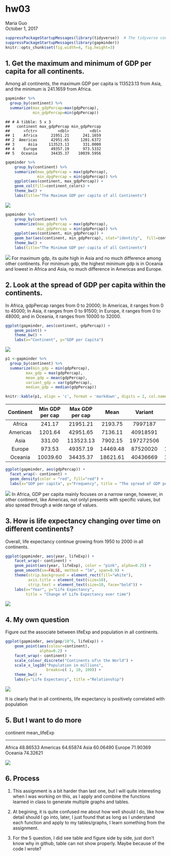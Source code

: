 # hw03
Maria Guo  
October 1, 2017  

```r
suppressPackageStartupMessages(library(tidyverse))  # The tidyverse contains ggplot2!
suppressPackageStartupMessages(library(gapminder))
knitr::opts_chunk$set(fig.width=4, fig.height=3)
```

## 1. Get the maximum and minimum of GDP per capita for all continents.

Among all continents, the maximum GDP per capita is 113523.13 from Asia, and the minimum is 241.1659 from Africa.

```r
gapminder %>%
  group_by(continent) %>% 
  summarize(max_gdpPercap=max(gdpPercap), 
            min_gdpPercap=min(gdpPercap))
```

```
## # A tibble: 5 x 3
##   continent max_gdpPercap min_gdpPercap
##      <fctr>         <dbl>         <dbl>
## 1    Africa      21951.21      241.1659
## 2  Americas      42951.65     1201.6372
## 3      Asia     113523.13      331.0000
## 4    Europe      49357.19      973.5332
## 5   Oceania      34435.37    10039.5956
```




```r
gapminder %>%
    group_by(continent) %>% 
    summarize(max_gdpPercap = max(gdpPercap),
              min_dpgPercap = min(gdpPercap)) %>%
    ggplot(aes(continent, max_gdpPercap)) +
    geom_col(fill=continent_colors) +
    theme_bw() +
    labs(title="The Maximum GDP per capita of all Continents")
```

![](hw03_files/figure-html/unnamed-chunk-3-1.png)<!-- -->


```r
gapminder %>%
    group_by(continent) %>% 
    summarize(max_gdpPercap = max(gdpPercap),
              min_gdpPercap = min(gdpPercap)) %>%
    ggplot(aes(continent, min_gdpPercap)) +
    geom_bar(aes(continent, min_gdpPercap), stat="identity",  fill=continent_colors) +
    theme_bw() +
    labs(title="The Minimum GDP per capita of all Continents")
```

![](hw03_files/figure-html/unnamed-chunk-4-1.png)<!-- -->
For maximum gdp, its quite high in Asia and no much difference among other continents. For minimum gdp, the highest minimum gdp is in Oceania and lowest in Africa and Asia, no much difference in Americas and Europe.


## 2. Look at the spread of GDP per capita within the continents.

In Africa, gdpPercap ranges from 0 to 20000; In Americas, it ranges from 0 to 45000; In Asia, it ranges from 0 to 91500; In Europe, it ranges from 0 to 48000, and in Oceania, it ranges from 10000 to 32000.


```r
ggplot(gapminder, aes(continent, gdpPercap)) +
    geom_point() +
    theme_bw() +
    labs(x="Continent", y="GDP per Capita")
```

![](hw03_files/figure-html/unnamed-chunk-5-1.png)<!-- -->



```r
p1 <-gapminder %>% 
  group_by(continent) %>%
  summarize(min_gdp = min(gdpPercap),
         max_gdp = max(gdpPercap),
         mean_gdp = mean(gdpPercap), 
         variant_gdp = var(gdpPercap), 
         median_gdp = median(gdpPercap))

knitr::kable(p1, align = 'c', format = 'markdown', digits = 2, col.names = c("Continent", "Min GDP per cap", "Max GDP per cap", "Mean", "Variant", "Median"))
```



| Continent | Min GDP per cap | Max GDP per cap |   Mean   |  Variant  |  Median  |
|:---------:|:---------------:|:---------------:|:--------:|:---------:|:--------:|
|  Africa   |     241.17      |    21951.21     | 2193.75  |  7997187  | 1192.14  |
| Americas  |     1201.64     |    42951.65     | 7136.11  | 40918591  | 5465.51  |
|   Asia    |     331.00      |    113523.13    | 7902.15  | 197272506 | 2646.79  |
|  Europe   |     973.53      |    49357.19     | 14469.48 | 87520020  | 12081.75 |
|  Oceania  |    10039.60     |    34435.37     | 18621.61 | 40436669  | 17983.30 |


```r
ggplot(gapminder, aes(gdpPercap)) +
  facet_wrap(~ continent) +
  geom_density(color = "red", fill="red") +
  labs(x="GDP per capita", y="Frequency", title = "The spread of GDP per capita in each continent")
```

![](hw03_files/figure-html/unnamed-chunk-7-1.png)<!-- -->
In Africa, GDP per capita mainly focuses on a narrow range, however, in other continent, like Americas, not onlyl presents with specific values, but also spread through a wide range of values.




## 3. How is life expectancy changing over time on different continents?

Overall, life expectancy continue growing from 1950 to 2000 in all continents.


```r
ggplot(gapminder, aes(year, lifeExp)) +
    facet_wrap(~ continent) +
    geom_point(aes(year, lifeExp), color = "pink", alpha=0.25) +
    geom_smooth(se=FALSE, method = "lm", span=0.9) +
    theme(strip.background = element_rect(fill="white"),
          axis.title = element_text(size=10),
          strip.text = element_text(size=10, face="bold")) + 
    labs(x="Year", y="Life Expectancy", 
         title = "Change of Life Expectancy over time")
```

![](hw03_files/figure-html/unnamed-chunk-8-1.png)<!-- -->

## 4. My own question

Figure out the associate between lifeExp and population in all continents.


```r
ggplot(gapminder, aes(pop/10^6, lifeExp)) +
    geom_point(aes(colour=continent),
               alpha=0.2) +
    facet_wrap(~ continent) +
    scale_colour_discrete("Continents of\n the World") +
    scale_x_log10("Population in millions",
                  breaks=c( 1, 10, 100)) +
    theme_bw() +
    labs(y="Life Expectancy", title ="Relationship")
```

![](hw03_files/figure-html/unnamed-chunk-9-1.png)<!-- -->

It is clearly that in all continents, life expectancy is positively correlated with population



## 5. But I want to do more


continent    mean_lifeExp
----------  -------------
Africa           48.86533
Americas         64.65874
Asia             60.06490
Europe           71.90369
Oceania          74.32621

![](hw03_files/figure-html/unnamed-chunk-10-1.png)<!-- -->



## 6. Process

1. This assignment is a bit harder than last one, but I will quite interesting when I was working on this, as I apply and combine the functions learned in class to generate multiple graphs and tables.

2. At begining, it is quite confused me about how well should I do, like how detail should I go into, later, I just found that as long as I understand each function and apply to my tables/graphs, I learn something from the assignment.

3. For the 5 question, I did see table and figure side by side, just don't know why in github, table can not show properly. Maybe because of the code I wrote?
